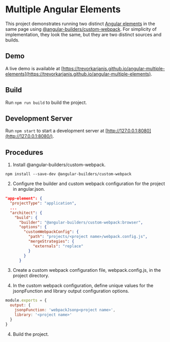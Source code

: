 # Multiple Angular Elements

This project demonstrates running two distinct [Angular elements](https://angular.io/guide/elements) in the same page using [@angular-builders/custom-webpack](https://www.npmjs.com/package/@angular-builders/custom-webpack). For simplicity of implementation, they look the same, but they are two distinct sources and builds.

## Demo

A live demo is available at [https://trevorkarjanis.github.io/angular-multiple-elements](https://trevorkarjanis.github.io/angular-multiple-elements).

## Build

Run `npm run build` to build the project.

## Development Server

Run `npm start` to start a development server at [http://127.0.0.1:8080](http://127.0.0.1:8080/).

## Procedures

1. Install @angular-builders/custom-webpack.

```
npm install --save-dev @angular-builders/custom-webpack
```

2. Configure the builder and custom webpack configuration for the project in angular.json.

```json
"app-element": {
  "projectType": "application",
  ...
  "architect": {
    "build": {
      "builder": "@angular-builders/custom-webpack:browser",
      "options": {
        "customWebpackConfig": {
          "path": "projects/<project name>/webpack.config.js",
          "mergeStrategies": {
            "externals": "replace"
          }
        }
      }
```

3. Create a custom webpack configuration file, webpack.config.js, in the project directory.

3. In the custom webpack configuration, define unique values for the jsonpFunction and library output configuration options.

```javascript
module.exports = {
  output: {
    jsonpFunction: 'webpackJsonp<project name>',
    library: '<project name>'
  }
}
```

4. Build the project.
